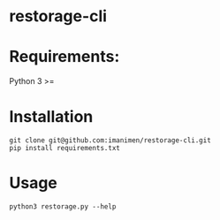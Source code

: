 # restorage-cli

# Requirements: 
Python 3 >= 

# Installation
```
git clone git@github.com:imanimen/restorage-cli.git
pip install requirements.txt

```
# Usage 
```
python3 restorage.py --help 
```
